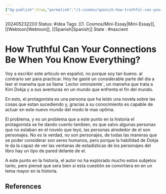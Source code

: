 ```yaml
---
{"dg-publish":true,"permalink":"/1-cosmos/spanish-how-truthful-can-your-connections-be-when-you-know-everything/","created":"2024-08-31T23:47:14.046-04:00","updated":"2024-05-23T22:23:39.833-04:00"}
---
```


202405232203
Status: #idea
Tags: [[1. Cosmos/Mini-Essay\|Mini-Essay]], [[Webtoon\|Webtoon]], [[Spanish\|Spanish]]
State : #nascient
# How Truthful Can Your Connections Be When You Know Everything?
Voy a escribir este articulo en español, no porque soy tan bueno. al contrario ser para practicar. Hoy he gasté un considerable parte del dia a leer el manwha que se llama ´Lector ominsiente´, un manwha que trata a Kim Dokja y a sus aventuras en un mundo que enfrenta el fin del mundo.

En esto, el protagonista es una persona que ha leìdo una novela sobre las cosas que estan sucediendo y, gracias a su conocimiento es capable de actuar en este nuevo mundo del modo le mas optima.

El problema, y es un problema que a este punto en la historia el protagonista se he dando cuento tambien, es que salvo algunas personas que no estaban en el novelo que leyó, las personas alrededor de el son personajes. No es la verdad, no son personajes, de todas las maneras que se poder considerar son seres humanos, pero porque la habilidad de Dokja le da la capaz de ver las ventanas de estadísticas de los personajes del libro hay un tipo de pared delante de el. 

A este punto en la historia, el autor no ha explorado mucho estos subjetos tanto, pero piensé que sera bien si esta cuestión se convirtiera en en un tema mayor en la historia.

## References
